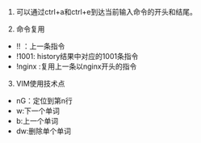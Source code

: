 1. 可以通过ctrl+a和ctrl+e到达当前输入命令的开头和结尾。

2. 命令复用
- !! ：上一条指令
- !1001: history结果中对应的1001条指令
- !nginx :复用上一条以nginx开头的指令

3. VIM使用技术点
- nG：定位到第n行
- w:下一个单词
- b:上一个单词
- dw:删除单个单词